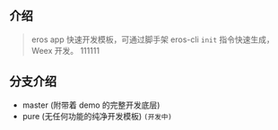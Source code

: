 


## 介绍

> eros app 快速开发模板，可通过脚手架 eros-cli `init` 指令快速生成，Weex 开发。
111111
## 分支介绍

- master (附带着 demo 的完整开发底层)
- pure (无任何功能的纯净开发模板) `(开发中)`

